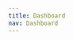 ```yaml
---
title: Dashboard
nav: Dashboard
---
```


<div class="dashboard">
  <div class="graphic" id=""></div>
  <div class="side-by-side">
    <div class="graphic" id="chart-daily-positive-total"></div>
    <div class="graphic" id="chart-daily-death-total"></div>
  </div>
</div>


<link rel="stylesheet" href="/_assets/css/c3.css" >
<script src="/_assets/js/d3.js"></script>
<script src="/_assets/js/britecharts.js"></script>
<script src="/_assets/js/dashboard-charts.js"></script>